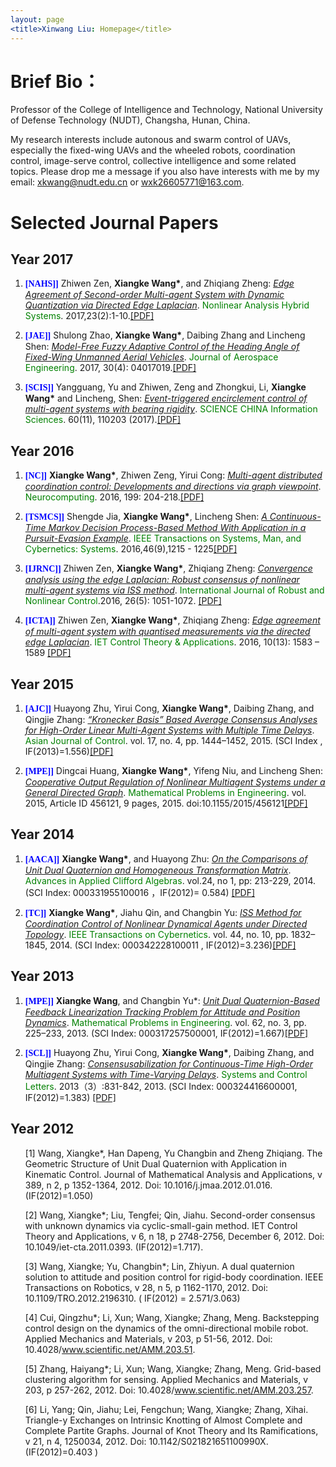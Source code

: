 ```yaml
---
layout: page
<title>Xinwang Liu: Homepage</title>
---
```


# Brief Bio：
Professor of the College of Intelligence and Technology, National University of Defense Technology (NUDT), Changsha, Hunan, China.

My research interests include autonous and swarm control of UAVs, especially the fixed-wing UAVs and the wheeled robots, coordination control, image-serve control, collective intelligence and some related topics. Please drop me a message if you also have interests with me by my email: <u>xkwang@nudt.edu.cn</u> or <u>wxk26605771@163.com</u>.

# Selected Journal Papers
## Year 2017
<ol>
<p style="margin-top: 8px;"><li><font face="verdana" color="blue"><b>[NAHS]]</b></font> Zhiwen Zen, <b>Xiangke Wang*</b>, and Zhiqiang Zheng: <i><u> Edge Agreement of Second-order Multi-agent System with Dynamic Quantization via Directed Edge Laplacian</u></i>. <font color="green">Nonlinear Analysis Hybrid Systems</font>. 2017,23(2):1-10.<a href = "https:">[PDF]</a></li></p>

<p style="margin-top: 8px;"><li><font face="verdana" color="blue"><b>[JAE]]</b></font> Shulong Zhao, <b>Xiangke Wang*</b>, Daibing Zhang and Lincheng Shen: <i><u> Model-Free Fuzzy Adaptive Control of the Heading Angle of Fixed-Wing Unmanned Aerial Vehicles</u></i>. <font color="green">Journal of Aerospace Engineering</font>. 2017, 30(4): 04017019.<a href = "https:">[PDF]</a></li></p>

<p style="margin-top: 8px;"><li><font face="verdana" color="blue"><b>[SCIS]]</b></font> Yangguang, Yu and Zhiwen, Zeng and Zhongkui, Li, <b>Xiangke Wang*</b> and Lincheng, Shen: <i><u> Event-triggered encirclement control of multi-agent systems with bearing rigidity</u></i>. <font color="green">SCIENCE CHINA Information Sciences</font>. 60(11), 110203 (2017).<a href = "https:">[PDF]</a></li></p>
</ol>

## Year 2016
<ol>
<p style="margin-top: 8px;"><li><font face="verdana" color="blue"><b>[NC]]</b></font> <b>Xiangke Wang*</b>, Zhiwen Zeng, Yirui Cong: <i><u> Multi-agent distributed coordination control: Developments and directions via graph viewpoint</u></i>. <font color="green">Neurocomputing</font>. 2016, 199: 204-218.<a href = "https:">[PDF]</a></li></p>

<p style="margin-top: 8px;"><li><font face="verdana" color="blue"><b>[TSMCS]]</b></font> Shengde Jia, <b>Xiangke Wang*</b>, Lincheng Shen: <i><u> A Continuous-Time Markov Decision Process-Based Method With Application in a Pursuit-Evasion Example</u></i>. <font color="green">IEEE Transactions on Systems, Man, and Cybernetics: Systems</font>. 2016,46(9),1215 - 1225<a href = "https:">[PDF]</a></li></p>

<p style="margin-top: 8px;"><li><font face="verdana" color="blue"><b>[IJRNC]]</b></font> Zhiwen Zen, <b>Xiangke Wang*</b>, Zhiqiang Zheng: <i><u> Convergence analysis using the edge Laplacian: Robust consensus of nonlinear multi-agent systems via ISS method</u></i>. <font color="green">International Journal of Robust and Nonlinear Control</font>.2016, 26(5): 1051-1072. <a href = "https:">[PDF]</a></li></p>

<p style="margin-top: 8px;"><li><font face="verdana" color="blue"><b>[ICTA]]</b></font> Zhiwen Zen, <b>Xiangke Wang*</b>, Zhiqiang Zheng: <i><u> Edge agreement of multi-agent system with quantised measurements via the directed edge Laplacian</u></i>. <font color="green">IET Control Theory & Applications</font>. 2016, 10(13): 1583 – 1589 <a href = "https:">[PDF]</a></li></p>
</ol>

## Year 2015
<ol>
<p style="margin-top: 8px;"><li><font face="verdana" color="blue"><b>[AJC]]</b></font> Huayong Zhu, Yirui Cong, <b>Xiangke Wang*</b>, Daibing Zhang, and Qingjie Zhang: <i><u> “Kronecker Basis” Based Average Consensus Analyses for High-Order Linear Multi-Agent Systems with Multiple Time Delays</u></i>. <font color="green">Asian Journal of Control</font>. vol. 17, no. 4, pp. 1444–1452, 2015. (SCI Index , IF(2013)=1.556)<a href = "https:">[PDF]</a></li></p>

<p style="margin-top: 8px;"><li><font face="verdana" color="blue"><b>[MPE]]</b></font> Dingcai Huang, <b>Xiangke Wang*</b>, Yifeng Niu, and Lincheng Shen: <i><u> Cooperative Output Regulation of Nonlinear Multiagent Systems under a General Directed Graph</u></i>. <font color="green">Mathematical Problems in Engineering</font>. vol. 2015, Article ID 456121, 9 pages, 2015. doi:10.1155/2015/456121<a href = "https:">[PDF]</a></li></p>
</ol>

## Year 2014
<ol>
<p style="margin-top: 8px;"><li><font face="verdana" color="blue"><b>[AACA]]</b></font> <b>Xiangke Wang*</b>, and Huayong Zhu: <i><u> On the Comparisons of  Unit Dual Quaternion and Homogeneous Transformation Matrix</u></i>. <font color="green">Advances in Applied Clifford Algebras</font>. vol.24, no 1, pp: 213-229, 2014. (SCI Index: 000331955100016 ，IF(2012)= 0.584) <a href = "https:">[PDF]</a></li></p>

<p style="margin-top: 8px;"><li><font face="verdana" color="blue"><b>[TC]]</b></font> <b>Xiangke Wang*</b>, Jiahu Qin, and Changbin Yu: <i><u> ISS Method for Coordination Control of Nonlinear Dynamical Agents under Directed Topology</u></i>. <font color="green">IEEE Transactions on Cybernetics</font>. vol. 44, no. 10, pp. 1832–1845, 2014. (SCI Index: 000342228100011 , IF(2012)=3.236)<a href = "https:">[PDF]</a></li></p>
</ol>

## Year 2013
<ol>
<p style="margin-top: 8px;"><li><font face="verdana" color="blue"><b>[MPE]]</b></font> <b>Xiangke Wang</b>, and Changbin Yu*: <i><u> Unit Dual Quaternion-Based Feedback Linearization Tracking Problem for Attitude and Position Dynamics</u></i>. <font color="green">Mathematical Problems in Engineering</font>. vol. 62, no. 3, pp. 225–233, 2013. (SCI Index: 000317257500001, IF(2012)=1.667)<a href = "https:">[PDF]</a></li></p>

<p style="margin-top: 8px;"><li><font face="verdana" color="blue"><b>[SCL]]</b></font> Huayong Zhu, Yirui Cong, <b>Xiangke Wang*</b>, Daibing Zhang, and Qingjie Zhang: <i><u> Consensusabilization for Continuous-Time High-Order Multiagent Systems with Time-Varying Delays</u></i>. <font color="green">Systems and Control Letters</font>. 2013（3）:831-842, 2013.  (SCI Index: 000324416600001, IF(2012)=1.383) <a href = "https:">[PDF]</a></li></p>
</ol>


## Year 2012
<ol> 
[1] Wang, Xiangke*, Han Dapeng, Yu Changbin and Zheng Zhiqiang. The Geometric Structure of Unit Dual Quaternion with Application in Kinematic Control. Journal of Mathematical Analysis and Applications, v 389, n 2, p 1352-1364, 2012. Doi: 10.1016/j.jmaa.2012.01.016. (IF(2012)=1.050) 

[2] Wang, Xiangke*; Liu, Tengfei; Qin, Jiahu. Second-order consensus with unknown dynamics via cyclic-small-gain method. IET Control Theory and Applications, v 6, n 18, p 2748-2756,  December 6, 2012. Doi: 10.1049/iet-cta.2011.0393. (IF(2012)=1.717).

[3] Wang, Xiangke; Yu, Changbin*; Lin, Zhiyun. A dual quaternion solution to attitude and position control for rigid-body coordination. IEEE Transactions on Robotics, v 28, n 5, p 1162-1170, 2012. Doi: 10.1109/TRO.2012.2196310. ( IF(2012) = 2.571/3.063) 

[4] Cui, Qingzhu*; Li, Xun; Wang, Xiangke; Zhang, Meng. Backstepping control design on the dynamics of the omni-directional mobile robot. Applied Mechanics and Materials, v 203, p 51-56, 2012. Doi: 10.4028/www.scientific.net/AMM.203.51. 

[5] Zhang, Haiyang*; Li, Xun; Wang, Xiangke; Zhang, Meng. Grid-based clustering algorithm for sensing. Applied Mechanics and Materials, v 203, p 257-262, 2012. Doi: 10.4028/www.scientific.net/AMM.203.257. 

[6] Li, Yang; Qin, Jiahu; Lei, Fengchun; Wang, Xiangke; Zhang, Xihai. Triangle-y Exchanges on Intrinsic Knotting of Almost Complete and Complete Partite Graphs. Journal of Knot Theory and Its Ramifications, v 21, n 4, 1250034, 2012. Doi: 10.1142/S021821651100990X. (IF(2012)=0.403 )







</ol>



